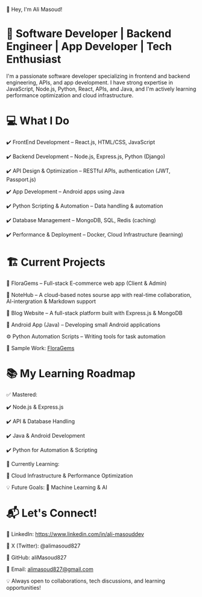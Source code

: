 👋 Hey, I'm Ali Masoud!

# 🚀 Software Developer | Backend Engineer | App Developer | Tech Enthusiast

I'm a passionate software developer specializing in frontend and backend engineering, APIs, and app development. I have strong expertise in JavaScript, Node.js, Python, React, APIs, and Java, and I'm actively learning performance optimization and cloud infrastructure.

  # 💻 What I Do

✔️ FrontEnd Development – React.js, HTML/CSS, JavaScript

✔️ Backend Development – Node.js, Express.js, Python (Django)

✔️ API Design & Optimization – RESTful APIs, authentication (JWT, Passport.js)

✔️ App Development – Android apps using Java

✔️ Python Scripting & Automation – Data handling & automation

✔️ Database Management – MongoDB, SQL,  Redis (caching)

✔️ Performance & Deployment – Docker, Cloud Infrastructure (learning)

# 🏗️ Current Projects
🚀 FloraGems – Full-stack E-commerce web app (Client & Admin)

📝 NoteHub – A cloud-based notes sourse app with real-time collaboration, AI-intergration & Markdown support

📰 Blog Website – A full-stack platform built with Express.js & MongoDB

📱 Android App (Java) – Developing small Android applications

⚙️ Python Automation Scripts – Writing tools for task automation

📌 Sample Work: <a href="https://floragems.vercel.app/">FloraGems</a>
 
# 📚 My Learning Roadmap
✅ Mastered:

✔️ Node.js & Express.js

✔️ API & Database Handling

✔️ Java & Android Development

✔️ Python for Automation & Scripting

🚀 Currently Learning:

🔄 Cloud Infrastructure & Performance Optimization

💡 Future Goals:
🚀 Machine Learning & AI

# 📬 Let's Connect!

📌 LinkedIn: https://www.linkedin.com/in/ali-masouddev

📌 X (Twitter): @alimasoud827

📌 GitHub: aliMasoud827

📌 Email: alimasoud827@gmail.com

💡 Always open to collaborations, tech discussions, and learning opportunities! 
